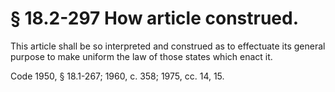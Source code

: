 # § 18.2-297 How article construed.

<p>This article shall be so interpreted and construed as to effectuate its general purpose to make uniform the law of those states which enact it.</p><p>Code 1950, § 18.1-267; 1960, c. 358; 1975, cc. 14, 15.</p>